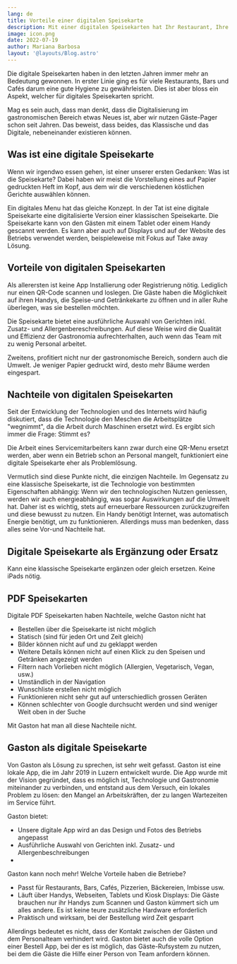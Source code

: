 ```yaml
---
lang: de
title: Vorteile einer digitalen Speisekarte
description: Mit einer digitalen Speisekarten hat Ihr Restaurant, Ihre Bar oder Café gleich mehrere Vorteile. Auch für die Gäste hat eine digitale Speisekarte mehrere Vorteile. Und mit Gaston haben sie die zur Zeit mächtigste Lösung im Bereich der digitalen Speisekarten.
image: icon.png
date: 2022-07-19
author: Mariana Barbosa
layout: '@layouts/Blog.astro'
---
```


Die digitale Speisekarten haben in den letzten Jahren immer mehr an Bedeutung gewonnen. In erster Linie ging es für viele Restaurants, Bars und Cafés darum eine gute Hygiene zu gewährleisten. Dies ist aber bloss ein Aspekt, welcher für digitales Speisekarten spricht. 

Mag es sein auch, dass man denkt, dass die Digitalisierung im gastronomischen Bereich etwas Neues ist, aber wir nutzen Gäste-Pager schon seit Jahren. Das beweist, dass beides, das Klassische und das Digitale, nebeneinander existieren können.

## Was ist eine digitale Speisekarte

Wenn wir irgendwo essen gehen, ist einer unserer ersten Gedanken: Was ist die Speisekarte? Dabei haben wir meist die Vorstellung eines auf Papier gedruckten Heft im Kopf, aus dem wir die verschiedenen köstlichen Gerichte auswählen können. 

Ein digitales Menu hat das gleiche Konzept. In der Tat ist eine digitale Speisekarte eine digitalisierte Version einer klassischen Speisekarte. Die Speisekarte kann von den Gästen mit einem Tablet oder einem Handy gescannt werden. Es kann aber auch auf Displays und auf der Website des Betriebs verwendet werden, beispieleweise mit Fokus auf Take away Lösung.

## Vorteile von digitalen Speisekarten

Als allerersten ist keine App Installierung oder Registrierung nötig. Lediglich nur einen QR-Code scannen und loslegen. Die Gäste haben die Möglichkeit auf ihren Handys, die Speise-und Getränkekarte zu öffnen und in aller Ruhe überlegen, was sie bestellen möchten. 

Die Speisekarte bietet eine ausführliche Auswahl von Gerichten inkl. Zusatz- und Allergenbereschreibungen. Auf diese Weise wird die Qualität und Effizienz der Gastronomia aufrechterhalten, auch wenn das Team mit zu wenig Personal arbeitet.

Zweitens, profitiert nicht nur der gastronomische Bereich, sondern auch die Umwelt. Je weniger Papier gedruckt wird, desto mehr Bäume werden eingespart.

## Nachteile von digitalen Speisekarten

Seit der Entwicklung der Technologien und des Internets wird häufig diskutiert, dass die Technologie den Meschen die Arbeitsplätze "wegnimmt", da die Arbeit durch Maschinen ersetzt wird. Es ergibt sich immer die Frage: Stimmt es?

Die Arbeit eines Servicemitarbeiters kann zwar durch eine QR-Menu ersetzt werden, aber wenn ein Betrieb schon an Personal mangelt, funktioniert eine digitale Speisekarte eher als Problemlösung. 

Vermutlich sind diese Punkte nicht, die einzigen Nachteile. Im Gegensatz zu eine klassische Speisekarte, ist die Technologie von bestimmten Eigenschaften abhängig: Wenn wir den technologischen Nutzen geniessen, werden wir auch energieabhängig, was sogar Auswirkungen auf die Umwelt hat. Daher ist es wichtig, stets auf erneuerbare Ressourcen zurückzugreifen und diese bewusst zu nutzen. Ein Handy benötigt Internet, was automatisch Energie benötigt, um zu funktionieren.
Allerdings muss man bedenken, dass alles seine Vor-und Nachteile hat.

## Digitale Speisekarte als Ergänzung oder Ersatz

Kann eine klassische Speisekarte ergänzen oder gleich ersetzen. Keine iPads nötig.

## PDF Speisekarten

Digitale PDF Speisekarten haben Nachteile, welche Gaston nicht hat

- Bestellen über die Speisekarte ist nicht möglich
- Statisch (sind für jeden Ort und Zeit gleich)
- Bilder können nicht auf und zu geklappt werden
- Weitere Details können nicht auf einen Klick zu den Speisen und Getränken angezeigt werden
- Filtern nach Vorlieben nicht möglich (Allergien, Vegetarisch, Vegan, usw.)
- Umständlich in der Navigation
- Wunschliste erstellen nicht möglich
- Funktionieren nicht sehr gut auf unterschiedlich grossen Geräten
- Können schlechter von Google durchsucht werden und sind weniger Weit oben in der Suche

Mit Gaston hat man all diese Nachteile nicht.

## Gaston als digitale Speisekarte

Von Gaston als Lösung zu sprechen, ist sehr weit gefasst. Gaston ist eine lokale App, die im Jahr 2019 in Luzern entwickelt wurde. Die App wurde mit der Vision gegründet, dass es möglich ist, Technologie und Gastronomie miteinander zu verbinden, und entstand aus dem Versuch, ein lokales Problem zu lösen: den Mangel an Arbeitskräften, der zu langen Wartezeiten im Service führt.

Gaston bietet:

- Unsere digitale App wird an das Design und Fotos des Betriebs angepasst
- Ausführliche Auswahl von Gerichten inkl. Zusatz- und Allergenbeschreibungen
- 

Gaston kann noch mehr! Welche Vorteile haben die Betriebe?

- Passt für Restaurants, Bars, Cafés, Pizzerien, Bäckereien, Imbisse usw.
- Läuft über Handys, Webseiten, Tablets und Kiosk Displays: Die Gäste brauchen nur ihr Handys zum Scannen und Gaston kümmert sich um alles andere. Es ist keine teure zusätzliche Hardware erforderlich
- Praktisch und wirksam, bei der Bestellung wird Zeit gesparrt

Allerdings bedeutet es nicht, dass der Kontakt zwischen der Gästen und dem Personalteam verhindert wird. Gaston bietet auch die volle Option einer Bestell App, bei der es ist möglich, das Gäste-Rufsystem zu nutzen, bei dem die Gäste die Hilfe einer Person von Team anfordern können.
